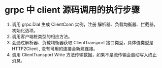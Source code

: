 # grpc 中 client 源码调用的执行步骤

1. 调用 grpc.Dial 生成 ClientConn 实例，注册 解析器、负载均衡器、拦截器，初始化选项。
2. 调用客户端桩类型的相应方法。
3. 会通过解析器、负载均衡器获取 ClientTransport 接口类型，具体值类型是 HTTP2Client , 没有可用的连接会新建连接。
4. 调用 ClientTransport Write 方法传输数据，如果不是流传输会自动写入终止消息。